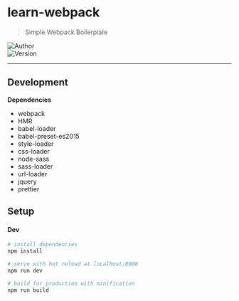 # learn-webpack
> Simple Webpack Boilerplate
  
![Author](https://img.shields.io/badge/Author-Junxiang-yellow.svg)   
![Version](https://img.shields.io/badge/Version-0.1.0-blue.svg)
___
## Development
**Dependencies**
 - webpack
 - HMR
 - babel-loader
 - babel-preset-es2015
 - style-loader
 - css-loader 
 - node-sass
 - sass-loader
 - url-loader
 - jquery
 - prettier


##  Setup

#### Dev
```bash
# install dependencies
npm install

# serve with hot reload at localhost:8000
npm run dev

# build for production with minification
npm run build
```